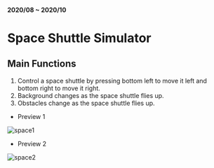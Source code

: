 <h4>2020/08 ~ 2020/10</h4>

# Space Shuttle Simulator

## Main Functions
1. Control a space shuttle by pressing bottom left to move it left and bottom right to move it right.
2. Background changes as the space shuttle flies up.
3. Obstacles change as the space shuttle flies up.

- Preview 1

![space1](https://user-images.githubusercontent.com/113051612/189257676-77386137-1e49-4ca5-b06d-b49cde58190b.gif)


- Preview 2

![space2](https://user-images.githubusercontent.com/113051612/189257790-ab604b9c-4861-4b54-a1d6-98a4b8b8a651.gif)


